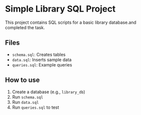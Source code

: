 # Simple Library SQL Project

This project contains SQL scripts for a basic library database.and completed the task.

## Files
- `schema.sql`: Creates tables
- `data.sql`: Inserts sample data
- `queries.sql`: Example queries

## How to use

1. Create a database (e.g., `library_db`)
2. Run `schema.sql`
3. Run `data.sql`
4. Run `queries.sql` to test

